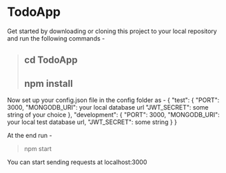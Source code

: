 # TodoApp
Get started by downloading or cloning this project to your local repository and run the following commands -

> ## cd TodoApp
> ## npm install

Now set up your config.json file in the config folder as - 
{
  "test": {
      "PORT": 3000,
      "MONGODB_URI": your local database url
      "JWT_SECRET": some string of your choice
   },
   "development": {
       "PORT": 3000,
       "MONGODB_URI": your local test database url,
       "JWT_SECRET": some string
   }
}

At the end run - 
> npm start

You can start sending requests at localhost:3000
